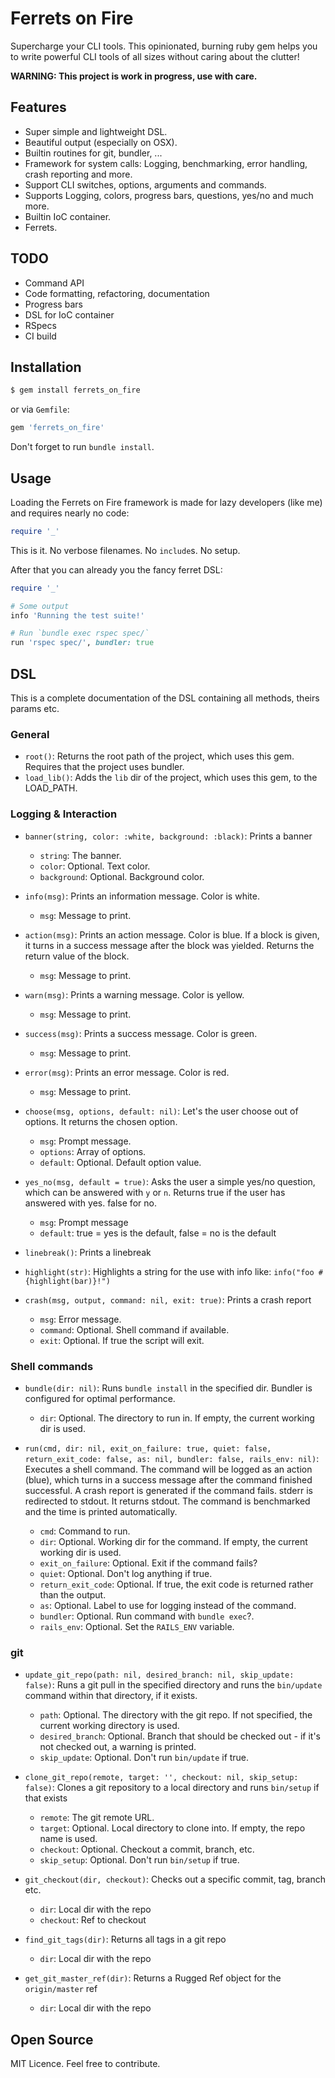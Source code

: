 # Ferrets on Fire

Supercharge your CLI tools. This opinionated, burning ruby gem helps you to write powerful CLI tools of all sizes
without caring about the clutter!

**WARNING: This project is work in progress, use with care.**


## Features

- Super simple and lightweight DSL.
- Beautiful output (especially on OSX).
- Builtin routines for git, bundler, ...
- Framework for system calls: Logging, benchmarking, error handling, crash reporting and more.
- Support CLI switches, options, arguments and commands.
- Supports Logging, colors, progress bars, questions, yes/no and much more.
- Builtin IoC container.
- Ferrets.

## TODO

- Command API
- Code formatting, refactoring, documentation
- Progress bars
- DSL for IoC container
- RSpecs
- CI build


## Installation

```bash
$ gem install ferrets_on_fire
```

or via `Gemfile`:

```ruby
gem 'ferrets_on_fire'
```

Don't forget to run `bundle install`.


## Usage

Loading the Ferrets on Fire framework is made for lazy developers (like me) and requires nearly no code:

```ruby
require '_'
```

This is it. No verbose filenames. No `include`s. No setup.

After that you can already you the fancy ferret DSL:

```ruby
require '_'

# Some output
info 'Running the test suite!'

# Run `bundle exec rspec spec/`
run 'rspec spec/', bundler: true
```


## DSL

This is a complete documentation of the DSL containing all methods, theirs params etc.


### General

- `root()`: Returns the root path of the project, which uses this gem. Requires that the project uses bundler.
- `load_lib()`: Adds the `lib` dir of the project, which uses this gem, to the LOAD_PATH.


### Logging & Interaction

- `banner(string, color: :white, background: :black)`: Prints a banner
    - `string`: The banner.
    - `color`: Optional. Text color.
    - `background`: Optional. Background color.

- `info(msg)`: Prints an information message. Color is white.
    - `msg`: Message to print.

- `action(msg)`: Prints an action message. Color is blue. If a block is given, it turns in a success message after the
  block was yielded. Returns the return value of the block.
    - `msg`: Message to print.

- `warn(msg)`: Prints a warning message. Color is yellow.
    - `msg`: Message to print.

- `success(msg)`: Prints a success message. Color is green.
    - `msg`: Message to print.
    
- `error(msg)`: Prints an error message. Color is red.
    - `msg`: Message to print.
    
- `choose(msg, options, default: nil)`: Let's the user choose out of options. It returns the chosen option.
    - `msg`: Prompt message.
    - `options`: Array of options.
    - `default`: Optional. Default option value.

- `yes_no(msg, default = true)`: Asks the user a simple yes/no question, which can be answered with `y` or `n`. Returns
  true if the user has answered with yes. false for no.
    - `msg`: Prompt message
    - `default`: true = yes is the default, false = no is the default

- `linebreak()`: Prints a linebreak

- `highlight(str)`: Highlights a string for the use with info like: `info("foo #{highlight(bar)}!")`

- `crash(msg, output, command: nil, exit: true)`: Prints a crash report
    - `msg`: Error message.
    - `command`: Optional. Shell command if available.
    - `exit`: Optional. If true the script will exit. 



### Shell commands

- `bundle(dir: nil)`: Runs `bundle install` in the specified dir. Bundler is configured for
  optimal performance.
    - `dir`: Optional. The directory to run in. If empty, the current working dir is used.

- `run(cmd, dir: nil, exit_on_failure: true, quiet: false, return_exit_code: false, as: nil, bundler: false, rails_env: nil)`:
  Executes a shell command. The command will be logged as an action (blue), which turns in a success message after the
  command finished successful. A crash report is generated if the command fails. stderr is redirected to stdout. It
  returns stdout. The command is benchmarked and the time is printed automatically.
    - `cmd`: Command to run.
    - `dir`: Optional. Working dir for the command. If empty, the current working dir is used.
    - `exit_on_failure`: Optional. Exit if the command fails?
    - `quiet`: Optional. Don't log anything if true. 
    - `return_exit_code`: Optional. If true, the exit code is returned rather than the output. 
    - `as`: Optional. Label to use for logging instead of the command.
    - `bundler`: Optional. Run command with `bundle exec`?.
    - `rails_env`: Optional. Set the `RAILS_ENV` variable.


### git

- `update_git_repo(path: nil, desired_branch: nil, skip_update: false)`: Runs a git pull in the specified directory and
  runs the `bin/update` command within that directory, if it exists.
    - `path`: Optional. The directory with the git repo. If not specified, the current working directory is used.
    - `desired_branch`: Optional. Branch that should be checked out - if it's not checked out, a warning is printed.
    - `skip_update`: Optional. Don't run `bin/update` if true.

- `clone_git_repo(remote, target: '', checkout: nil, skip_setup: false)`: Clones a git repository to a local directory
  and runs `bin/setup` if that exists
    - `remote`: The git remote URL.
    - `target`: Optional. Local directory to clone into. If empty, the repo name is used.
    - `checkout`: Optional. Checkout a commit, branch, etc.
    - `skip_setup`: Optional. Don't run `bin/setup` if true.

- `git_checkout(dir, checkout)`: Checks out a specific commit, tag, branch etc.
    - `dir`: Local dir with the repo
    - `checkout`: Ref to checkout

- `find_git_tags(dir)`: Returns all tags in a git repo
    - `dir`: Local dir with the repo

- `get_git_master_ref(dir)`: Returns a Rugged Ref object for the `origin/master` ref 
    - `dir`: Local dir with the repo



## Open Source

MIT Licence. Feel free to contribute.
